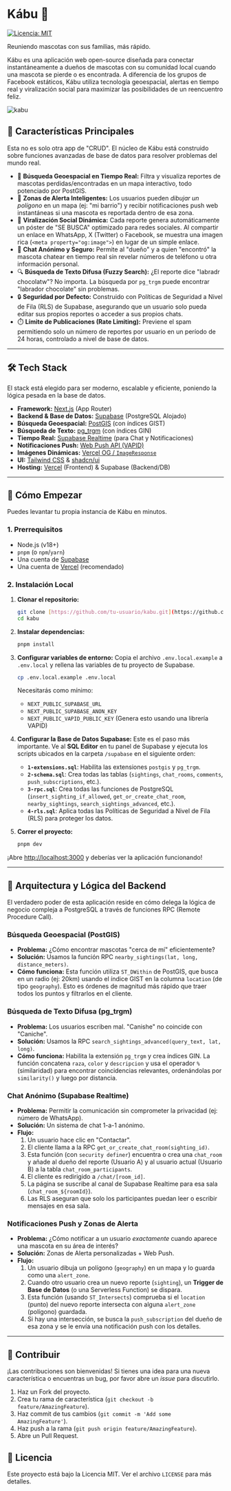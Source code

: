 # Kábu 🐾

<!-- [![Estado del Deploy](https://img.shields.io/vercel/deployment/username/repo-name?logo=vercel&label=estado)](https://Kábu.app) -->

[![Licencia: MIT](https://img.shields.io/badge/Licencia-MIT-blue.svg)](https://opensource.org/licenses/MIT)

Reuniendo mascotas con sus familias, más rápido.

Kábu es una aplicación web open-source diseñada para conectar instantáneamente a dueños de mascotas con su comunidad local cuando una mascota se pierde o es encontrada. A diferencia de los grupos de Facebook estáticos, Kábu utiliza tecnología geoespacial, alertas en tiempo real y viralización social para maximizar las posibilidades de un reencuentro feliz.

![kabu](https://github.com/user-attachments/assets/847d9192-09bb-4d5d-826f-b606be00348c)

## 🚀 Características Principales

Esta no es solo otra app de "CRUD". El núcleo de Kábu está construido sobre funciones avanzadas de base de datos para resolver problemas del mundo real.

- 📍 **Búsqueda Geoespacial en Tiempo Real:** Filtra y visualiza reportes de mascotas perdidas/encontradas en un mapa interactivo, todo potenciado por PostGIS.
- 🔔 **Zonas de Alerta Inteligentes:** Los usuarios pueden _dibujar un polígono_ en un mapa (ej: "mi barrio") y recibir notificaciones push web instantáneas si una mascota es reportada dentro de esa zona.
- 🚀 **Viralización Social Dinámica:** Cada reporte genera automáticamente un póster de "SE BUSCA" optimizado para redes sociales. Al compartir un enlace en WhatsApp, X (Twitter) o Facebook, se muestra una imagen rica (`<meta property="og:image">`) en lugar de un simple enlace.
- 💬 **Chat Anónimo y Seguro:** Permite al "dueño" y a quien "encontró" la mascota chatear en tiempo real sin revelar números de teléfono u otra información personal.
- 🔍 **Búsqueda de Texto Difusa (Fuzzy Search):** ¿El reporte dice "labradr chocolatw"? No importa. La búsqueda por `pg_trgm` puede encontrar "labrador chocolate" sin problemas.
- 🔒 **Seguridad por Defecto:** Construido con Políticas de Seguridad a Nivel de Fila (RLS) de Supabase, asegurando que un usuario solo pueda editar sus propios reportes o acceder a sus propios chats.
- ⏱️ **Límite de Publicaciones (Rate Limiting):** Previene el spam permitiendo solo un número de reportes por usuario en un período de 24 horas, controlado a nivel de base de datos.

---

## 🛠️ Tech Stack

El stack está elegido para ser moderno, escalable y eficiente, poniendo la lógica pesada en la base de datos.

- **Framework:** [Next.js](https://nextjs.org/) (App Router)
- **Backend & Base de Datos:** [Supabase](https://supabase.com/) (PostgreSQL Alojado)
- **Búsqueda Geoespacial:** [PostGIS](https://postgis.net/) (con índices GIST)
- **Búsqueda de Texto:** [pg_trgm](https://www.postgresql.org/docs/current/pgtrgm.html) (con índices GIN)
- **Tiempo Real:** [Supabase Realtime](https://supabase.com/realtime) (para Chat y Notificaciones)
- **Notificaciones Push:** [Web Push API (VAPID)](https://developer.mozilla.org/en-US/docs/Web/API/Push_API)
- **Imágenes Dinámicas:** [Vercel OG / `ImageResponse`](https://vercel.com/docs/functions/edge-functions/og-image-generation)
- **UI:** [Tailwind CSS](https://tailwindcss.com/) & [shadcn/ui](https://ui.shadcn.com/)
- **Hosting:** [Vercel](https://vercel.com/) (Frontend) & Supabase (Backend/DB)

---

## 🏁 Cómo Empezar

Puedes levantar tu propia instancia de Kábu en minutos.

### 1. Prerrequisitos

- Node.js (v18+)
- `pnpm` (o `npm`/`yarn`)
- Una cuenta de [Supabase](https://supabase.com)
- Una cuenta de [Vercel](https://vercel.com/) (recomendado)

### 2. Instalación Local

1.  **Clonar el repositorio:**

    ```bash
    git clone [https://github.com/tu-usuario/kabu.git](https://github.com/tu-usuario/kabu.git)
    cd kabu
    ```

2.  **Instalar dependencias:**

    ```bash
    pnpm install
    ```

3.  **Configurar variables de entorno:**
    Copia el archivo `.env.local.example` a `.env.local` y rellena las variables de tu proyecto de Supabase.

    ```bash
    cp .env.local.example .env.local
    ```

    Necesitarás como mínimo:

    - `NEXT_PUBLIC_SUPABASE_URL`
    - `NEXT_PUBLIC_SUPABASE_ANON_KEY`
    - `NEXT_PUBLIC_VAPID_PUBLIC_KEY` (Genera esto usando una librería VAPID)

4.  **Configurar la Base de Datos Supabase:**
    Este es el paso más importante. Ve al **SQL Editor** en tu panel de Supabase y ejecuta los scripts ubicados en la carpeta `/supabase` en el siguiente orden:

    - **`1-extensions.sql`**: Habilita las extensiones `postgis` y `pg_trgm`.
    - **`2-schema.sql`**: Crea todas las tablas (`sightings`, `chat_rooms`, `comments`, `push_subscriptions`, etc.).
    - **`3-rpc.sql`**: Crea todas las funciones de PostgreSQL (`insert_sighting_if_allowed`, `get_or_create_chat_room`, `nearby_sightings`, `search_sightings_advanced`, etc.).
    - **`4-rls.sql`**: Aplica todas las Políticas de Seguridad a Nivel de Fila (RLS) para proteger los datos.

5.  **Correr el proyecto:**
    ```bash
    pnpm dev
    ```

¡Abre [http://localhost:3000](http://localhost:3000) y deberías ver la aplicación funcionando!

---

## 🧠 Arquitectura y Lógica del Backend

El verdadero poder de esta aplicación reside en cómo delega la lógica de negocio compleja a PostgreSQL a través de funciones RPC (Remote Procedure Call).

### Búsqueda Geoespacial (PostGIS)

- **Problema:** ¿Cómo encontrar mascotas "cerca de mí" eficientemente?
- **Solución:** Usamos la función RPC `nearby_sightings(lat, long, distance_meters)`.
- **Cómo funciona:** Esta función utiliza `ST_DWithin` de PostGIS, que busca en un radio (ej: 20km) usando el índice GIST en la columna `location` (de tipo `geography`). Esto es órdenes de magnitud más rápido que traer todos los puntos y filtrarlos en el cliente.

### Búsqueda de Texto Difusa (pg_trgm)

- **Problema:** Los usuarios escriben mal. "Canishe" no coincide con "Caniche".
- **Solución:** Usamos la RPC `search_sightings_advanced(query_text, lat, long)`.
- **Cómo funciona:** Habilita la extensión `pg_trgm` y crea índices GIN. La función concatena `raza`, `color` y `descripcion` y usa el operador `%` (similaridad) para encontrar coincidencias relevantes, ordenándolas por `similarity()` y luego por distancia.

### Chat Anónimo (Supabase Realtime)

- **Problema:** Permitir la comunicación sin comprometer la privacidad (ej: número de WhatsApp).
- **Solución:** Un sistema de chat 1-a-1 anónimo.
- **Flujo:**
  1.  Un usuario hace clic en "Contactar".
  2.  El cliente llama a la RPC `get_or_create_chat_room(sighting_id)`.
  3.  Esta función (con `security definer`) encuentra o crea una `chat_room` y añade al dueño del reporte (Usuario A) y al usuario actual (Usuario B) a la tabla `chat_room_participants`.
  4.  El cliente es redirigido a `/chat/[room_id]`.
  5.  La página se suscribe al canal de Supabase Realtime para esa sala (`chat_room_${roomId}`).
  6.  Las RLS aseguran que solo los participantes puedan leer o escribir mensajes en esa sala.

### Notificaciones Push y Zonas de Alerta

- **Problema:** ¿Cómo notificar a un usuario _exactamente_ cuando aparece una mascota en su área de interés?
- **Solución:** Zonas de Alerta personalizadas + Web Push.
- **Flujo:**
  1.  Un usuario dibuja un polígono (`geography`) en un mapa y lo guarda como una `alert_zone`.
  2.  Cuando otro usuario crea un nuevo reporte (`sighting`), un **Trigger de Base de Datos** (o una Serverless Function) se dispara.
  3.  Esta función (usando `ST_Intersects`) comprueba si el `location` (punto) del nuevo reporte intersecta con alguna `alert_zone` (polígono) guardada.
  4.  Si hay una intersección, se busca la `push_subscription` del dueño de esa zona y se le envía una notificación push con los detalles.

---

## 🤝 Contribuir

¡Las contribuciones son bienvenidas! Si tienes una idea para una nueva característica o encuentras un bug, por favor abre un _issue_ para discutirlo.

1.  Haz un Fork del proyecto.
2.  Crea tu rama de característica (`git checkout -b feature/AmazingFeature`).
3.  Haz commit de tus cambios (`git commit -m 'Add some AmazingFeature'`).
4.  Haz push a la rama (`git push origin feature/AmazingFeature`).
5.  Abre un Pull Request.

## 📄 Licencia

Este proyecto está bajo la Licencia MIT. Ver el archivo `LICENSE` para más detalles.
